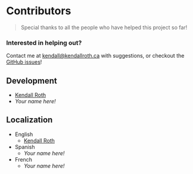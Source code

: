 # Contributors

> Special thanks to all the people who have helped this project so far!

### Interested in helping out?

Contact me at [kendall@kendallroth.ca](mailto:kendall@kendallroth.ca) with suggestions, or checkout the [GitHub issues](https://github.com/kendallroth/payme/issues)!

## Development
- [Kendall Roth](https://github.com/kendallroth)
- _Your name here!_

## Localization

- English
  - [Kendall Roth](https://github.com/kendallroth)
- Spanish
  - _Your name here!_
- French
  - _Your name here!_
